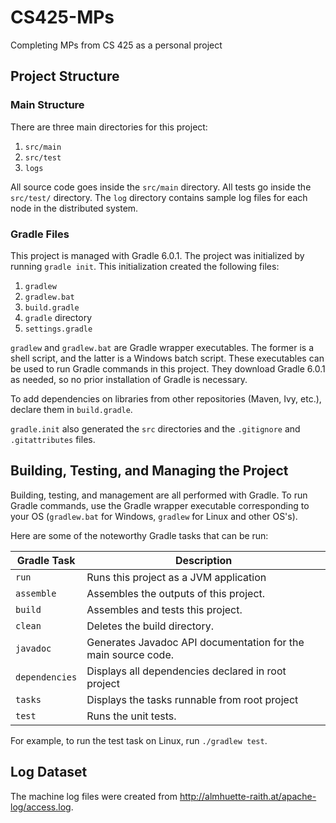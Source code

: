 # CS425-MPs
Completing MPs from CS 425 as a personal project

## Project Structure

### Main Structure
There are three main directories for this project:

1. `src/main`
2. `src/test`
3. `logs`

All source code goes inside the `src/main` directory. All tests go inside the `src/test/` directory. The `log` directory contains sample log files for each node in the distributed system.

### Gradle Files
This project is managed with Gradle 6.0.1. The project was initialized by running `gradle init`. This initialization created the following files:

1. `gradlew`
2. `gradlew.bat`
3. `build.gradle`
4. `gradle` directory
5. `settings.gradle`

`gradlew` and `gradlew.bat` are Gradle wrapper executables. The former is a shell script, and the latter is a Windows batch script. These executables can be used to run Gradle commands in this project. They download Gradle 6.0.1 as needed, so no prior installation of Gradle is necessary.

To add dependencies on libraries from other repositories (Maven, Ivy, etc.), declare them in `build.gradle`.

`gradle.init` also generated the `src` directories and the `.gitignore` and `.gitattributes` files.

## Building, Testing, and Managing the Project
Building, testing, and management are all performed with Gradle. To run Gradle commands, use the Gradle wrapper executable corresponding to your OS (`gradlew.bat` for Windows, `gradlew` for Linux and other OS's).

Here are some of the noteworthy Gradle tasks that can be run:

Gradle Task | Description
----------- | -----------
`run` | Runs this project as a JVM application
`assemble` | Assembles the outputs of this project.
`build` | Assembles and tests this project.
`clean` | Deletes the build directory.
`javadoc` | Generates Javadoc API documentation for the main source code.
`dependencies` | Displays all dependencies declared in root project
`tasks` | Displays the tasks runnable from root project
`test` | Runs the unit tests.

For example, to run the test task on Linux, run `./gradlew test`.

## Log Dataset
The machine log files were created from http://almhuette-raith.at/apache-log/access.log.
